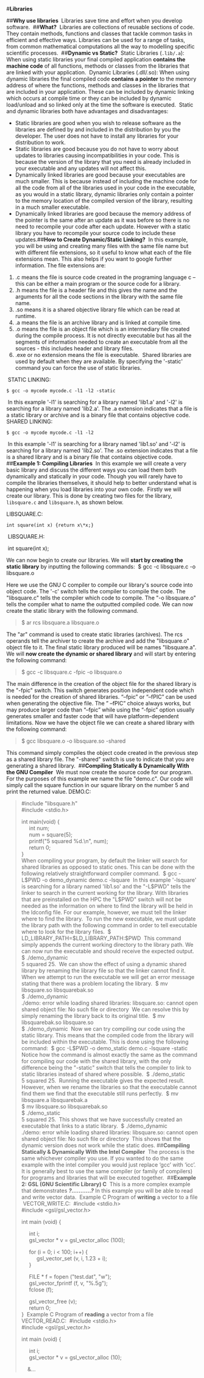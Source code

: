 #**Libraries**


##**Why use libraries**
​
Libraries save time and effort when you develop software.
​
##**What?**
​
Libraries are collections of reusable sections of code. They contain
methods, functions and classes that tackle common tasks in efficient and
effective ways. Libraries can be used for a range of tasks, from common
mathematical computations all the  way to modelling specific scientific
processes.
​
##**Dynamic vs Static?**
​
Static Libraries (`.lib/.a`): When using static libraries your final
compiled application **contains the machine code** of all functions,
methods or classes from the libraries that are linked with your
application.
​
Dynamic Libraries (.dll/.so): When using dynamic libraries the final
compiled code **contains a pointer** to the memory address of where the
functions, methods and classes in the libraries that are included in
your application. These can be included by dynamic linking which occurs
at compile time or they can be included by dynamic load/unload and so
linked only at the time the software is executed.
​
Static and dynamic libraries both have advantages and disadvantages:
​
-   Static libraries are good when you wish to release software as the
    libraries are defined by and included in the distribution by you
    the developer. The user does not have to install any libraries for
    your distribution to work.
​
-   Static libraries are good because you do not have to worry about
    updates to libraries causing incompatibilities in your code. This is
    because the version of the library that you need is already included
    in your executable and any updates will not affect this.
​
-   Dynamically linked libraries are good because your executables are
    much smaller. This is because instead of including the machine code
    for all the code from all of the libraries used in your code in the
    executable, as you would in a static library, dynamic libraries only
    contain a pointer to the memory location of the compiled version of
    the library, resulting in a much smaller executable.
​
-   Dynamically linked libraries are good because the memory address of
    the pointer is the same after an update as it was before so there is
    no need to recompile your code after each update. However with a
    static library you have to recompile your source code to include
    these updates.
​
##**How to Create Dynamic/Static Linking?**
​
In this example, you
will be using and creating many files with the same file name but with
different file extensions, so it useful to know what each of the file
extensions mean. This also helps if you want to google further
information. The file extensions are:
​
1.  .c means the file is source code created in the programing language
    c – this can be either a main program or the source code for a
    library.
​
2.  .h means the file is a header file and this gives the name and the
    arguments for all the code sections in the library with the same
    file name.
​
3.  .so means it is a shared objective library file which can be read at
    runtime.
​
4.  .a means the file is an archive library and is linked at
    compile time.
​
5.  .o means the file is an object file which is an intermediary file
    created during the compile process. It is not directly executable but
    has all the segments of information needed to create an executable from all the sources - this includes header and
    library files.
​
6.  .exe or no extension means the file is executable.
​
Shared libraries are used by default when they are available. By
specifying the '-static' command you can force the use of static
libraries.  

​
STATIC LINKING:
```
$ gcc -o mycode mycode.c -l1 -l2 -static
```
​
In this example '-l1' is searching for a library named 'lib1.a' and
'-l2' is searching for a library named 'lib2.a'. The .a extension
indicates that a file is a static library or archive and is a binary
file that contains objective code.
​
SHARED LINKING:
```
$ gcc -o mycode mycode.c -l1 -l2
```
​
In this example '-l1' is searching for a library named 'lib1.so' and
'-l2' is searching for a library named 'lib2.so'. The .so extension
indicates that a file is a shared library and is a binary file that
contains objective code.
​
##**Example 1: Compiling Libraries**
​
In this example we will create a very basic library and discuss the
different ways you can load them both dynamically and statically in your
code. Though you will rarely have to compile the libraries themselves,
it should help to better understand what is happening when you load
libraries into your own code.
​
Firstly we will create our library. This is done by creating two files
for the library, `libsquare.c` and `libsquare.h`, as shown below.  

​LIBSQUARE.C:  

    int square(int x) {return x\*x;}
​
LIBSQUARE.H:

​   int square(int x);
​

We can now begin to create our libraries. We will **start by creating
the static library** by inputting the following commands:
​
    $ gcc -c libsquare.c -o libsquare.o
​

Here we use the GNU C compiler to compile our library's source code into
object code. The '-c' switch tells the compiler to compile the code. The
"libsquare.c" tells the compiler which code to compile. The "-o
libsquare.o" tells the compiler what to name the outputted compiled
code. We can now create the static library with the following command.
​
>\$ ar rcs libsquare.a libsquare.o
​

The "ar" command is used to create static libraries (archives). The rcs
operands tell the archiver to create the archive and add the
"libsquare.o" object file to it. The final static library produced will
be names "libsquare.a".
​
We will **now create the dynamic or shared library** and will start by
entering the following command:
​
>\$ gcc -c libsquare.c -fpic -o libsquare.o
​

The main difference in the creation of the object file for the shared
library is the "-fpic" switch. This switch generates position
independent code which is needed for the creation of shared libraries.
“–fpic” or “–fPIC” can be used when generating the objective file. The
” –fPIC” choice always works, but may produce larger code than “–fpic”
while using the “-fpic” option usually generates smaller and faster code
that will have platform-dependent limitations. Now we have the object
file we can create a shared library with the following command:
​
>\$ gcc libsquare.o -o libsquare.so -shared
​

This command simply compiles the object code created in the previous
step as a shared library file. The "-shared" switch is use to indicate
that you are generating a shared library.
​
##**Compiling Statically & Dynamically With the GNU Compiler**
​
We must now create the source code for our program. For the purposes of
this example we name the file "demo.c". Our code will simply call the
square function in our square library on the number 5 and print the
returned value.
​
DEMO.C:
​
>\#include "libsquare.h"  
>\#include <stdio.h>  
>  
>int main(void) {  
>&nbsp;&nbsp;&nbsp;&nbsp;&nbsp;int num;  
>&nbsp;&nbsp;&nbsp;&nbsp;&nbsp;num = square(5);  
>&nbsp;&nbsp;&nbsp;&nbsp;&nbsp;printf("5 squared %d.\n", num);  
>&nbsp;&nbsp;&nbsp;&nbsp;&nbsp;return 0;  
>}  
​
​
When compiling your program, by default the linker will search for
shared libraries as opposed to static ones. This can be done with the
following relatively straightforward compiler command.
​
>\$ gcc -L\$PWD -o demo\_dynamic demo.c -lsquare
​
In this example '-lsquare' is searching for a library named 'lib1.so'
and the "-L\$PWD" tells the linker to search in the current working for
the library. With libraries that are preinstalled on the HPC the
"L\$PWD" switch will not be needed as the information on where to find
the library will be held in the ldconfig file. For our example, however,
we must tell the linker where to find the library.
​
To run the new executable, we must update the library path with the
following command in order to tell executable where to look for the
library files.
​
>\$ LD\_LIBRARY\_PATH=\$LD\_LIBRARY\_PATH:\$PWD
​
This command simply appends the current working directory to the library
path. We can now run the executable and should receive the expected
output.
​
>\$ ./demo\_dynamic  
>5 squared 25.
​
We can show the effect of using a dynamic shared library by renaming the
library file so that the linker cannot find it. When we attempt to run
the executable we will get an error message stating that there was a
problem locating the library.
​
>\$ mv libsquare.so libsquarebak.so  
>\$ ./demo\_dynamic  
> ./demo: error while loading shared libraries: libsquare.so: cannot
> open shared object file: No such file or directory
​
We can resolve this by simply renaming the library back to its original
title.
​
>\$ mv libsquarebak.so libsquare.so  
>\$ ./demo\_dynamic
​
Now we can try compiling our code using the static library. This means
that the compiled code from the library will be included within the
executable. This is done using the following command:
​
> \$ gcc -L\$PWD -o demo\_static demo.c -lsquare -static
​
Notice how the command is almost exactly the same as the command for
compiling our code with the shared library, with the only difference
being the "-static" switch that tells the compiler to link to static
libraries instead of shared where possible.
​
>\$ ./demo\_static  
>5 squared 25.
​
Running the executable gives the expected result. However, when we
rename the libraries so that the executable cannot find them we find
that the executable still runs perfectly.
​
> \$ mv libsquare.a libsquarebak.a  
> \$ mv libsquare.so libsquarebak.so  
>\$ ./demo\_static  
>5 squared 25.
​
This shows that we have successfully created an executable that links to
a static library.
​
>\$ ./demo\_dynamic  
> ./demo: error while loading shared libraries: libsquare.so: cannot
> open shared object file: No such file or directory
​
This shows that the dynamic version does not work while the static does.
​
##**Compiling Statically & Dynamically With the Intel Compiler**
​
The process is the same whichever compiler you use. If you wanted to do
the same example with the intel compiler you would just replace ‘gcc’
with ‘icc’. It is generally best to use the same compiler (or family of
compilers) for programs and libraries that will be executed together.
​
##**Example 2: GSL (GNU Scientific Library) C**
​
This is a more complex example that demonstrates ***?………..?*** In this example
you will be able to read and write vector data.
​
Example C Program of **writing** a vector to a file
​
VECTOR\_WRITE.C:
​
>\#include &lt;stdio.h&gt;  
>\#include &lt;gsl/gsl\_vector.h&gt;  
>
>int main (void) {
>
>&nbsp;&nbsp;&nbsp;&nbsp;&nbsp;int i;  
>&nbsp;&nbsp;&nbsp;&nbsp;&nbsp;gsl\_vector \* v = gsl\_vector\_alloc (100);
>
>&nbsp;&nbsp;&nbsp;&nbsp;&nbsp;for (i = 0; i &lt; 100; i++) {  
>&nbsp;&nbsp;&nbsp;&nbsp;&nbsp;&nbsp;&nbsp;&nbsp;&nbsp;&nbsp;gsl\_vector\_set (v, i, 1.23 + i);  
>&nbsp;&nbsp;&nbsp;&nbsp;&nbsp;}
>
>&nbsp;&nbsp;&nbsp;&nbsp;&nbsp;FILE \* f = fopen ("test.dat", "w");  
>&nbsp;&nbsp;&nbsp;&nbsp;&nbsp;gsl\_vector\_fprintf (f, v, "%.5g");  
>&nbsp;&nbsp;&nbsp;&nbsp;&nbsp;fclose (f);  
>
>&nbsp;&nbsp;&nbsp;&nbsp;&nbsp;gsl\_vector\_free (v);  
>&nbsp;&nbsp;&nbsp;&nbsp;&nbsp;return 0;  
>}
​
Example C Program of **reading** a vector from a file
​
VECTOR\_READ.C:
​
>\#include &lt;stdio.h&gt;  
>\#include &lt;gsl/gsl\_vector.h&gt;  
>
>int main (void) {
>
>&nbsp;&nbsp;&nbsp;&nbsp;&nbsp;int i;  
>&nbsp;&nbsp;&nbsp;&nbsp;&nbsp;gsl\_vector \* v = gsl\_vector\_alloc (10);
>
>&nbsp;&nbsp;&nbsp;&nbsp;&...
